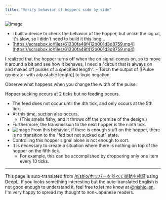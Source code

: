 ```yaml
---
title: "Verify behavior of hoppers side by side"
---
```


![image](https://gyazo.com/9402527607a49c620f80517a66ee539a/thumb/1000)
- I built a device to check the behavior of the hopper, but unlike the signal, it's slow, so I didn't need to build it this long...
- [https://scrapbox.io/files/61330fa48f412b001d3d8759.mp4](https://scrapbox.io/files/61330fa48f412b001d3d8759.mp4)

I realized that the hopper turns off when the on signal comes on, so to move it around a bit and see how it behaves, I need a "circuit that is always on and makes off pulses of a specified length".
    - Torch the output of [[Pulse generator with adjustable length]] to logic negation.

Observe what happens when you change the width of the pulse.

Hopper sucking occurs at 2 ticks but no feeding occurs.
- The feed does not occur until the 4th tick, and only occurs at the 5th tick.
- At this time, suction also occurs.
    - (This smells fishy, and it throws off the premise of the design.)
- Furthermore, the transmission to the next hopper is the ninth tick.
- ![image](https://gyazo.com/3d3be827250cb8cf42228c523486dbb5/thumb/1000)
From this behavior, if there is enough stuff on the hopper, there is no transition to the "fed but not sucked out" state.
- Controlling this hopper signal alone is not enough to sort.
- It is necessary to create a situation where there is nothing on top of the hopper on the fifth tick.
    - For example, this can be accomplished by droppering only one item every 10 ticks.
---
This page is auto-translated from [/nishio/ホッパーを並べて挙動を検証](https://scrapbox.io/nishio/ホッパーを並べて挙動を検証) using DeepL. If you looks something interesting but the auto-translated English is not good enough to understand it, feel free to let me know at [@nishio_en](https://twitter.com/nishio_en). I'm very happy to spread my thought to non-Japanese readers.